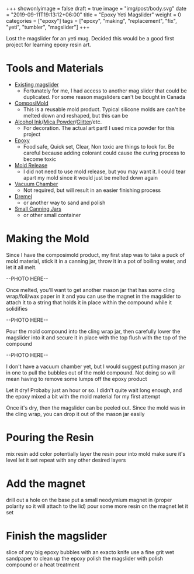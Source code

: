 +++
showonlyimage = false
draft = true
image = "img/post/body.svg"
date = "2019-09-11T19:13:12+06:00"
title = "Epoxy Yeti Magslider"
weight = 0
categories = ["epoxy"]
tags = ["epoxy", "making", "replacement", "fix", "yeti", "tumbler", "magslider"]
+++

Lost the magslider for an yeti mug. Decided this would be a good first project for learning epoxy resin art.
<!--more-->

# Tools and Materials
* [Existing magslider](yeti.com/en_US/accessories/replacement-magslider/21070100003.html)
  * Fortunately for me, I had access to another mag slider that could be duplicated. For some reason magsliders can't be bought in Canada
* [ComposiMold](https://www.amazon.ca/gp/product/B01NBMEKWA/)
  * This is a reusable mold product. Typical silicone molds are can't be melted down and reshaped, but this can be
* [Alcohol Ink](https://www.amazon.ca/gp/product/B082G557CR)/[Mica Powder](https://www.amazon.ca/gp/product/B082QVPNZD)/[Glitter](https://www.amazon.ca/gp/product/B08DHVSNLN)/etc.
   * For decoration. The actual art part! I used mica powder for this project
* [Epoxy](https://www.amazon.ca/gp/product/B07YDZKXW2)
   * Food safe, Quick set, Clear, Non toxic are things to look for. Be careful because adding colorant could cause the curing process to become toxic
* [Mold Release](https://www.amazon.ca/gp/product/B005T6GTGO)
  * I did not need to use mold release, but you may want it. I could tear apart my mold since it would just be melted down again
* [Vacuum Chamber](https://www.amazon.ca/gp/product/B08FRD5648)
  * Not required, but will result in an easier finishing process
* [Dremel](https://www.amazon.ca/Dremel-4000-2-30-120-Volt-Variable/dp/B002L3RUVG)
  * or another way to sand and polish
* [Small Canning Jars](https://www.amazon.ca/Tebery-Canning-Regular-Chalkboard-Included)
  * or other small container

# Making the Mold
Since I have the composimold product, my first step was to take a puck of mold material, stick it in a canning jar, throw it in a pot of boiling water, and let it all melt. 

--PHOTO HERE--

Once melted, you'll want to get another mason jar that has some cling wrap/foil/wax paper in it and you can use the magnet in the magslider to attach it to a string that holds it in place within the compound while it solidifies

--PHOTO HERE--

Pour the mold compound into the cling wrap jar, then carefully lower the magslider into it and secure it in place with the top flush with the top of the compound

--PHOTO HERE--

I don't have a vacuum chamber yet, but I would suggest putting mason jar in one to pull the bubbles out of the mold compound. Not doing so will mean having to remove some lumps off the epoxy product

Let it dry! Probaby just an hour or so. I didn't quite wait long enough, and the epoxy mixed a bit with the mold material for my first attempt

Once it's dry, then the magslider can be peeled out. Since the mold was in the cling wrap, you can drop it out of the mason jar easily

# Pouring the Resin
mix resin
add color
potentially layer the resin
pour into mold
make sure it's level
let it set
repeat with any other desired layers

# Add the magnet
drill out a hole on the base
put a small neodymium magnet in (proper polarity so it will attach to the lid)
pour some more resin on the magnet
let it set

# Finish the magslider
slice of any big epoxy bubbles with an exacto knife
use a fine grit wet sandpaper to clean up the epoxy
polish the magslider with polish compound or a heat treatment